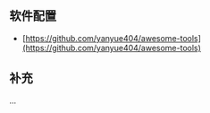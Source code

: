 ## 软件配置

-   [https://github.com/yanyue404/awesome-tools](https://github.com/yanyue404/awesome-tools)

## 补充

...